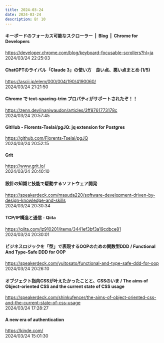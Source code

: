 ```yaml
---
title: 2024-03-24
date: 2024-03-24
description: B! 10
---
```


#### キーボードのフォーカス可能なスクローラー  |  Blog  |  Chrome for Developers
https://developer.chrome.com/blog/keyboard-focusable-scrollers?hl=ja<br>
2024/03/24 22:25:03<br>


#### ChatGPTのライバル「Claude 3」の使い方　良い点、悪い点まとめ (1/5)
https://ascii.jp/elem/000/004/190/4190060/<br>
2024/03/24 21:21:50<br>


#### Chrome で text-spacing-trim プロパティがサポートされたぞ！！
https://zenn.dev/inaniwaudon/articles/3ff8761773178c<br>
2024/03/24 20:57:45<br>


#### GitHub - Florents-Tselai/pgJQ: jq extension for Postgres
https://github.com/Florents-Tselai/pgJQ<br>
2024/03/24 20:52:15<br>


#### Grit
https://www.grit.io/<br>
2024/03/24 20:40:10<br>


#### 設計の知識と技能で駆動するソフトウェア開発
https://speakerdeck.com/masuda220/software-development-driven-by-design-knowledge-and-skills<br>
2024/03/24 20:30:34<br>


#### TCP/IP構造と通信 - Qiita
https://qiita.com/lz910201/items/3441ef3bf3a19cdbce81<br>
2024/03/24 20:30:01<br>


#### ビジネスロジックを「型」で表現するOOPのための関数型DDD / Functional And Type-Safe DDD for OOP
https://speakerdeck.com/yuitosato/functional-and-type-safe-ddd-for-oop<br>
2024/03/24 20:26:10<br>


#### オブジェクト指向CSSが叶えたかったことと、CSSのいま / The aims of Object-oriented CSS and the current state of CSS usage
https://speakerdeck.com/shinkufencer/the-aims-of-object-oriented-css-and-the-current-state-of-css-usage<br>
2024/03/24 17:28:27<br>


#### A new era of authentication
https://kinde.com/<br>
2024/03/24 15:01:30<br>


